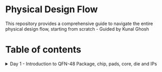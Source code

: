 # Physical Design Flow 
This repository provides a comprehensive guide to navigate the entire physical design flow, starting from scratch - Guided by Kunal Ghosh

# Table of contents
<details>
<summary>Day 1 - Introduction to QFN-48 Package, chip, pads, core, die and IPs</summary>
<br>
The QFN-48 (Quad Flat No-Lead 48) package is a widely used integrated circuit (IC) package in the electronics industry. 
It belongs to the family of leadless surface-mount packages designed to maximize space efficiency on printed circuit boards (PCBs) while providing excellent thermal performance and electrical connectivity.
!(https://github.com/Pavan2280/pes_pd/assets/131603225/4bb4ba21-5ff0-4de3-bf3b-f9a578d2d9fc)
</details>
